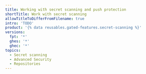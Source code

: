 ```yaml
---
title: Working with secret scanning and push protection
shortTitle: Work with secret scanning
allowTitleToDifferFromFilename: true
intro: 'TODO'
product: '{% data reusables.gated-features.secret-scanning %}'
versions:
  fpt: '*'
  ghes: '*'
  ghec: '*'
topics:
  - Secret scanning
  - Advanced Security
  - Repositories
---
```

